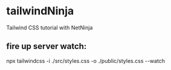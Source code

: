 # tailwindNinja
Tailwind CSS tutorial with NetNinja

## fire up server watch:
npx tailwindcss -i ./src/styles.css -o ./public/styles.css --watch